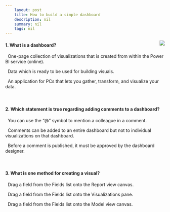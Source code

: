 ```yaml
---
    layout: post
    title: How to build a simple dashboard 
    description: nil
    summary: nil
    tags: nil
---
```



 <a target="_blank" href="https://docs.microsoft.com/en-us/learn/modules/build-simple-dashboard/7-knowledge-check/"><i class="fas fa-external-link-alt"></i> </a>
 <img align="right" src="https://docs.microsoft.com/en-us/learn/achievements/build-simple-dashboard.svg">
####  1. What is a dashboard?


<i class='fas fa-check-square' style='color: Dodgerblue;'></i> &nbsp;&nbsp;One-page collection of visualizations that is created from within the Power BI service (online).

<i class='far fa-square'></i> &nbsp;&nbsp;Data which is ready to be used for building visuals.

<i class='far fa-square'></i> &nbsp;&nbsp;An application for PCs that lets you gather, transform, and visualize your data.
<br />
<br />
<br />

####  2. Which statement is true regarding adding comments to a dashboard?


<i class='fas fa-check-square' style='color: Dodgerblue;'></i> &nbsp;&nbsp;You can use the “@” symbol to mention a colleague in a comment.

<i class='far fa-square'></i> &nbsp;&nbsp;Comments can be added to an entire dashboard but not to individual visualizations on that dashboard.

<i class='far fa-square'></i> &nbsp;&nbsp;Before a comment is published, it must be approved by the dashboard designer.
<br />
<br />
<br />

####  3. What is one method for creating a visual?


<i class='fas fa-check-square' style='color: Dodgerblue;'></i> &nbsp;&nbsp;Drag a field from the Fields list onto the Report view canvas.

<i class='far fa-square'></i> &nbsp;&nbsp;Drag a field from the Fields list onto the Visualizations pane.

<i class='far fa-square'></i> &nbsp;&nbsp;Drag a field from the Fields list onto the Model view canvas.
<br />
<br />
<br />
